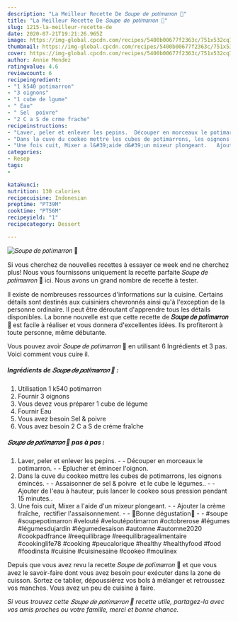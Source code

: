 ```yaml
---
description: "La Meilleur Recette De 𝑆𝑜𝑢𝑝𝑒 𝑑𝑒 𝑝𝑜𝑡𝑖𝑚𝑎𝑟𝑟𝑜𝑛 🍁"
title: "La Meilleur Recette De 𝑆𝑜𝑢𝑝𝑒 𝑑𝑒 𝑝𝑜𝑡𝑖𝑚𝑎𝑟𝑟𝑜𝑛 🍁"
slug: 1215-la-meilleur-recette-de
date: 2020-07-21T19:21:26.965Z
image: https://img-global.cpcdn.com/recipes/5400b00677f2363c/751x532cq70/𝑆𝑜𝑢𝑝𝑒-𝑑𝑒-𝑝𝑜𝑡𝑖𝑚𝑎𝑟𝑟𝑜𝑛-🍁-photo-principale-de-la-recette.jpg
thumbnail: https://img-global.cpcdn.com/recipes/5400b00677f2363c/751x532cq70/𝑆𝑜𝑢𝑝𝑒-𝑑𝑒-𝑝𝑜𝑡𝑖𝑚𝑎𝑟𝑟𝑜𝑛-🍁-photo-principale-de-la-recette.jpg
cover: https://img-global.cpcdn.com/recipes/5400b00677f2363c/751x532cq70/𝑆𝑜𝑢𝑝𝑒-𝑑𝑒-𝑝𝑜𝑡𝑖𝑚𝑎𝑟𝑟𝑜𝑛-🍁-photo-principale-de-la-recette.jpg
author: Annie Mendez
ratingvalue: 4.6
reviewcount: 6
recipeingredient:
- "1 k540 potimarron"
- "3 oignons"
- "1 cube de lgume"
- " Eau"
- " Sel  poivre"
- "2 C a S de crme frache"
recipeinstructions:
- "Laver, peler et enlever les pepins.  Découper en morceaux le potimarron.  Eplucher et émincer l&#39;oignon."
- "Dans la cuve du cookeo mettre les cubes de potimarrons, les oignons émincés.  Assaisonner de sel &amp; poivre  et le cube le légumes..  Ajouter de l&#39;eau à hauteur, puis lancer le cookeo sous pression pendant 15 minutes.."
- "Une fois cuit, Mixer a l&#39;aide d&#39;un mixeur plongeant.   Ajouter la crème fraîche,  rectifier l&#39;assaisonnement.  🌸Bonne dégustation🌸  #soupe #soupepotimarron #velouté #veloutépotimarron #octobrerose #légumes #légumesdujardin #légumedesaison #automne #automne2020 #cookpadfrance #reequilibrage #reequilibragealimentaire #cookinglife78 #cooking #peucalorique #healthy #healthyfood #food #foodinsta #cuisine #cuisinesaine #cookeo #moulinex"
categories:
- Resep
tags:
- 

katakunci:  
nutrition: 130 calories
recipecuisine: Indonesian
preptime: "PT39M"
cooktime: "PT56M"
recipeyield: "1"
recipecategory: Dessert

---
```



![𝑆𝑜𝑢𝑝𝑒 𝑑𝑒 𝑝𝑜𝑡𝑖𝑚𝑎𝑟𝑟𝑜𝑛 🍁](https://img-global.cpcdn.com/recipes/5400b00677f2363c/751x532cq70/𝑆𝑜𝑢𝑝𝑒-𝑑𝑒-𝑝𝑜𝑡𝑖𝑚𝑎𝑟𝑟𝑜𝑛-🍁-photo-principale-de-la-recette.jpg)

Si vous cherchez de nouvelles recettes à essayer ce week end ne cherchez plus! Nous vous fournissons uniquement la recette parfaite 𝑆𝑜𝑢𝑝𝑒 𝑑𝑒 𝑝𝑜𝑡𝑖𝑚𝑎𝑟𝑟𝑜𝑛 🍁 ici. Nous avons un grand nombre de recette à tester.

Il existe de nombreuses ressources d'informations sur la cuisine. Certains détails sont destinés aux cuisiniers chevronnés ainsi qu'à l'exception de la personne ordinaire. Il peut être déroutant d'apprendre tous les détails disponibles. La bonne nouvelle est que cette recette de <strong> 𝑆𝑜𝑢𝑝𝑒 𝑑𝑒 𝑝𝑜𝑡𝑖𝑚𝑎𝑟𝑟𝑜𝑛 🍁 </strong> est facile à réaliser et vous donnera d'excellentes idées. Ils profiteront à toute personne, même débutante.

<!--inarticleads1-->

Vous pouvez avoir 𝑆𝑜𝑢𝑝𝑒 𝑑𝑒 𝑝𝑜𝑡𝑖𝑚𝑎𝑟𝑟𝑜𝑛 🍁 en utilisant 6 Ingrédients et 3 pas. Voici comment vous cuire il.

##### Ingrédients de 𝑆𝑜𝑢𝑝𝑒 𝑑𝑒 𝑝𝑜𝑡𝑖𝑚𝑎𝑟𝑟𝑜𝑛 🍁 :

1. Utilisation 1 k540 potimarron
1. Fournir 3 oignons
1. Vous devez vous préparer 1 cube de légume
1. Fournir  Eau
1. Vous avez besoin  Sel &amp; poivre
1. Vous avez besoin 2 C a S de créme fraîche




<!--inarticleads2-->

##### 𝑆𝑜𝑢𝑝𝑒 𝑑𝑒 𝑝𝑜𝑡𝑖𝑚𝑎𝑟𝑟𝑜𝑛 🍁 pas à pas :

1. Laver, peler et enlever les pepins. -  - Découper en morceaux le potimarron. -  - Eplucher et émincer l&#39;oignon.
1. Dans la cuve du cookeo mettre les cubes de potimarrons, les oignons émincés. -  - Assaisonner de sel &amp; poivre  et le cube le légumes.. -  - Ajouter de l&#39;eau à hauteur, puis lancer le cookeo sous pression pendant 15 minutes..
1. Une fois cuit, Mixer a l&#39;aide d&#39;un mixeur plongeant.  -  - Ajouter la crème fraîche,  rectifier l&#39;assaisonnement. -  - 🌸Bonne dégustation🌸 -  - #soupe #soupepotimarron #velouté #veloutépotimarron #octobrerose #légumes #légumesdujardin #légumedesaison #automne #automne2020 #cookpadfrance #reequilibrage #reequilibragealimentaire #cookinglife78 #cooking #peucalorique #healthy #healthyfood #food #foodinsta #cuisine #cuisinesaine #cookeo #moulinex




<!--inarticleads1-->

<p>
Depuis que vous avez revu la recette 𝑆𝑜𝑢𝑝𝑒 𝑑𝑒 𝑝𝑜𝑡𝑖𝑚𝑎𝑟𝑟𝑜𝑛 🍁 et que vous avez le savoir-faire dont vous avez besoin pour exécuter dans la zone de cuisson. Sortez ce tablier, dépoussiérez vos bols à mélanger et retroussez vos manches. Vous avez un peu de cuisine à faire.
</p>

<p>
<i>Si vous trouvez cette 𝑆𝑜𝑢𝑝𝑒 𝑑𝑒 𝑝𝑜𝑡𝑖𝑚𝑎𝑟𝑟𝑜𝑛 🍁 recette utile, partagez-la avec vos amis proches ou votre famille, merci et bonne chance.</i>
</p>
